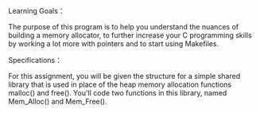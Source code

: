 Learning Goals：

The purpose of this program is to help you understand the nuances of building a memory allocator, to further increase your C programming skills by working a lot more with pointers and to start using Makefiles.
 
Specifications：

For this assignment, you will be given the structure for a simple shared library that is used in place of the heap memory allocation functions malloc() and free(). You'll code two functions in this library, named Mem_Alloc() and Mem_Free().
